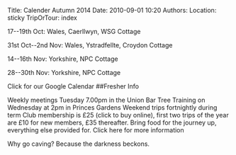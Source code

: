 Title: Calender Autumn 2014
Date: 2010-09-01 10:20
Authors:
Location: sticky
TripOrTour: index

17--19th Oct:	Wales, Caerllwyn, WSG Cottage

31st Oct--2nd Nov:	Wales, Ystradfellte, Croydon Cottage

14--16th Nov:	Yorkshire, NPC Cottage

28--30th Nov:	Yorkshire, NPC Cottage

Click for our Google Calendar
##Fresher Info

Weekly meetings Tuesday 7.00pm in the Union Bar
Tree Training on Wednesday at 2pm in Princes Gardens
Weekend trips fortnightly during term
Club membership is £25 (click to buy online), first two trips of the year are £10 for new members, £35 thereafter. Bring food for the journey up, everything else provided for. Click here for more information

Why go caving? Because the darkness beckons.
